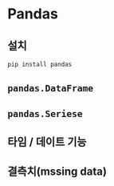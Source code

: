# Pandas


## 설치

```bash
pip install pandas
```

## `pandas.DataFrame`

## `pandas.Seriese`

## 타임 / 데이트 기능


## 결측치(mssing data) 
